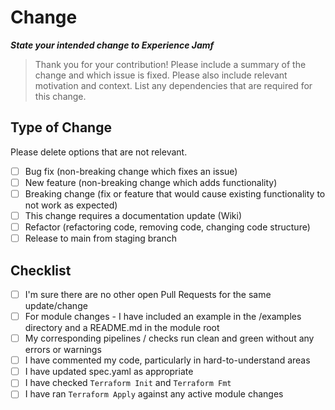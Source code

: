 # Change

**_State your intended change to Experience Jamf_**

> Thank you for your contribution!
> Please include a summary of the change and which issue is fixed.
> Please also include relevant motivation and context.
> List any dependencies that are required for this change.

## Type of Change

Please delete options that are not relevant.

- [ ] Bug fix (non-breaking change which fixes an issue)
- [ ] New feature (non-breaking change which adds functionality)
- [ ] Breaking change (fix or feature that would cause existing functionality to not work as expected)
- [ ] This change requires a documentation update (Wiki)
- [ ] Refactor (refactoring code, removing code, changing code structure)
- [ ] Release to main from staging branch

## Checklist

- [ ] I'm sure there are no other open Pull Requests for the same update/change
- [ ] For module changes - I have included an example in the /examples directory and a README.md in the module root
- [ ] My corresponding pipelines / checks run clean and green without any errors or warnings
- [ ] I have commented my code, particularly in hard-to-understand areas
- [ ] I have updated spec.yaml as appropriate
- [ ] I have checked `Terraform Init` and `Terraform Fmt`
- [ ] I have ran `Terraform Apply` against any active module changes
